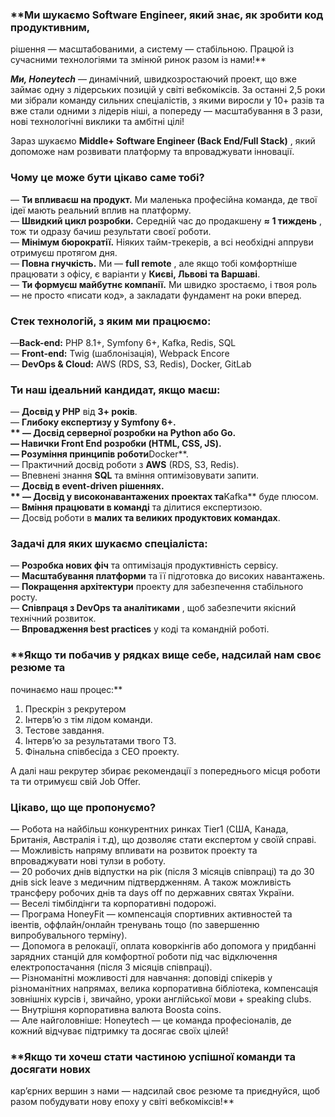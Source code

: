 ### **Ми шукаємо Software Engineer, який знає, як зробити код продуктивним,
рішення — масштабованими, а систему — стабільною. Працюй із сучасними
технологіями та змінюй ринок разом із нами!**

**_Ми, Honeytech_** — динамічний, швидкозростаючий проект, що вже займає одну
з лідерських позицій у світі вебкоміксів. За останні 2,5 роки ми зібрали
команду сильних спеціалістів, з якими виросли у 10+ разів та вже стали одними
з лідерів ніші, а попереду — масштабування в 3 рази, нові технологічні виклики
та амбітні цілі!

Зараз шукаємо **Middle+ Software Engineer (Back End/Full Stack)** , який
допоможе нам розвивати платформу та впроваджувати інновації.

### **Чому це може бути цікаво саме тобі?**

— **Ти впливаєш на продукт.** Ми маленька професійна команда, де твої ідеї
мають реальний вплив на платформу.  
— **Швидкий цикл розробки.** Середній час до продакшену **≈ 1 тиждень** , тож
ти одразу бачиш результати своєї роботи.  
— **Мінімум бюрократії.** Ніяких тайм-трекерів, а всі необхідні аппруви
отримуєш протягом дня.  
— **Повна гнучкість.** Ми — **full remote** , але якщо тобі комфортніше
працювати з офісу, є варіанти у **Києві, Львові та Варшаві**.  
— **Ти формуєш майбутнє компанії.** Ми швидко зростаємо, і твоя роль — не
просто «писати код», а закладати фундамент на роки вперед.

### **Стек технологій, з яким ми працюємо:**

—**Back-end:** PHP 8.1+, Symfony 6+, Kafka, Redis, SQL  
— **Front-end:** Twig (шаблонізація), Webpack Encore  
— **DevOps & Cloud:** AWS (RDS, S3, Redis), Docker, GitLab

### **Ти наш ідеальний кандидат, якщо маєш:**

— **Досвід у PHP** від **3+ років**.  
— **Глибоку експертизу у Symfony 6+.  
** — Досвід серверної розробки на **Python або Go**.  
— Навички Front End розробки (HTML, CSS, JS).  
— Розуміння принципів роботи**Docker**.  
— Практичний досвід роботи з **AWS** (RDS, S3, Redis).  
— Впевнені знання **SQL** та вміння оптимізовувати запити.  
— **Досвід в event-driven рішеннях.  
** — **Досвід у високонавантажених проектах** та**Kafka** буде плюсом.  
— **Вміння працювати в команді** та ділитися експертизою.  
— Досвід роботи в **малих та великих продуктових командах**.

### **Задачі для яких шукаємо спеціаліста:**

— **Розробка нових фіч** та оптимізація продуктивність сервісу.  
— **Масштабування платформи** та її підготовка до високих навантажень.  
— **Покращення архітектури** проекту для забезпечення стабільного росту.  
— **Співпраця з DevOps та аналітиками** , щоб забезпечити якісний технічний
розвиток.  
— **Впровадження best practices** у коді та командній роботі.

### **Якщо ти побачив у рядках вище себе, надсилай нам своє резюме та
починаємо наш процес:**

  1. Прескрін з рекрутером
  2. Інтервʼю з тім лідом команди.
  3. Тестове завдання.
  4. Інтервʼю за результатами твого ТЗ.
  5. Фінальна співбесіда з СЕО проекту.

А далі наш рекрутер збирає рекомендації з попереднього місця роботи та ти
отримуєш свій Job Offer.

### **Цікаво, що ще пропонуємо?**

— Робота на найбільш конкурентних ринках Tier1 (США, Канада, Британія,
Австралія і т.д), що дозволяє стати експертом у своїй справі.  
— Можливість напряму впливати на розвиток проекту та впроваджувати нові тулзи
в роботу.  
— 20 робочих днів відпустки на рік (після 3 місяців співпраці) та до 30 днів
sick leave з медичним підтвердженням. А також можливість трансферу робочих
днів та days off по державних святах України.  
— Веселі тімбілдінги та корпоративні подорожі.  
— Програма HoneyFit — компенсація спортивних активностей та івентів,
оффлайн/онлайн тренувань тощо (по завершенню випробувального терміну).  
— Допомога в релокації, оплата коворкінгів або допомога у придбанні зарядних
станцій для комфортної роботи під час відключення електропостачання (після 3
місяців співпраці).  
— Різноманітні можливості для навчання: доповіді спікерів у різноманітних
напрямах, велика корпоративна бібліотека, компенсація зовнішніх курсів і,
звичайно, уроки англійської мови + speaking clubs.  
— Внутрішня корпоративна валюта Boosta coins.  
— Але найголовніше: Honeytech — це команда професіоналів, де кожний відчуває
підтримку та досягає своїх цілей!

### **Якщо ти хочеш стати частиною успішної команди та досягати нових
карʼєрних вершин з нами — надсилай своє резюме та приєднуйся, щоб разом
побудувати нову епоху у світі вебкоміксів!**